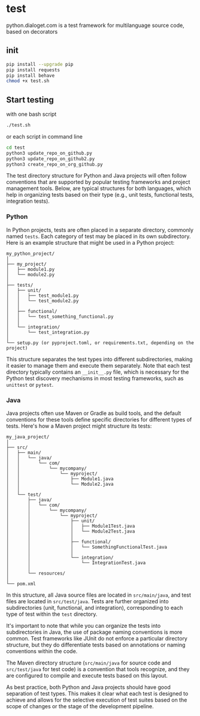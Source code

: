 # test
python.dialoget.com is a test framework for multilanguage source code, based on decorators

## init
```bash
pip install --upgrade pip
pip install requests
pip install behave
chmod +x test.sh
```

## Start testing
with one bash script
```bash
./test.sh
```

or each script in command line

```bash
cd test
python3 update_repo_on_github.py
python3 update_repo_on_github2.py
python3 create_repo_on_org_github.py
```



The test directory structure for Python and Java projects will often follow conventions that are supported by popular testing frameworks and project management tools.
Below, are typical structures for both languages, which help in organizing tests based on their type (e.g., unit tests, functional tests, integration tests).


### Python

In Python projects, tests are often placed in a separate directory, commonly named `tests`. Each category of test may be placed in its own subdirectory. Here is an example structure that might be used in a Python project:

```
my_python_project/
│
├── my_project/
│   ├── module1.py
│   └── module2.py
│
├── tests/
│   ├── unit/
│   │   ├── test_module1.py
│   │   └── test_module2.py
│   │
│   ├── functional/
│   │   └── test_something_functional.py
│   │
│   └── integration/
│       └── test_integration.py
│
└── setup.py (or pyproject.toml, or requirements.txt, depending on the project)
```

This structure separates the test types into different subdirectories, making it easier to manage them and execute them separately. Note that each test directory typically contains an `__init__.py` file, which is necessary for the Python test discovery mechanisms in most testing frameworks, such as `unittest` or `pytest`.

### Java

Java projects often use Maven or Gradle as build tools, and the default conventions for these tools define specific directories for different types of tests. Here's how a Maven project might structure its tests:

```
my_java_project/
│
├── src/
│   ├── main/
│   │   └── java/
│   │       └── com/
│   │           └── mycompany/
│   │               └── myproject/
│   │                   ├── Module1.java
│   │                   └── Module2.java
│   │
│   └── test/
│       ├── java/
│       │   └── com/
│       │       └── mycompany/
│       │           └── myproject/
│       │               ├── unit/
│       │               │   ├── Module1Test.java
│       │               │   └── Module2Test.java
│       │               │
│       │               ├── functional/
│       │               │   └── SomethingFunctionalTest.java
│       │               │
│       │               └── integration/
│       │                   └── IntegrationTest.java
│       │
│       └── resources/
│
└── pom.xml
```

In this structure, all Java source files are located in `src/main/java`, and test files are located in `src/test/java`. Tests are further organized into subdirectories (unit, functional, and integration), corresponding to each type of test within the `test` directory.

It's important to note that while you can organize the tests into subdirectories in Java, the use of package naming conventions is more common. Test frameworks like JUnit do not enforce a particular directory structure, but they do differentiate tests based on annotations or naming conventions within the code.

The Maven directory structure (`src/main/java` for source code and `src/test/java` for test code) is a convention that tools recognize, and they are configured to compile and execute tests based on this layout.

As best practice, both Python and Java projects should have good separation of test types. This makes it clear what each test is designed to achieve and allows for the selective execution of test suites based on the scope of changes or the stage of the development pipeline.